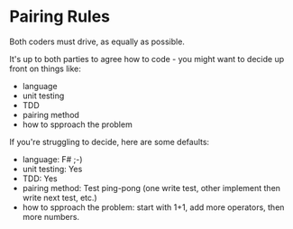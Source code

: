 # Pairing Rules

Both coders must drive, as equally as possible.

It's up to both parties to agree how to code - you might want to decide up front on things like:
- language
- unit testing
- TDD
- pairing method
- how to spproach the problem

If you're struggling to decide, here are some defaults:
- language: F# ;-)
- unit testing: Yes
- TDD: Yes
- pairing method: Test ping-pong (one write test, other implement then write next test, etc.)
- how to spproach the problem: start with 1+1, add more operators, then more numbers. 
